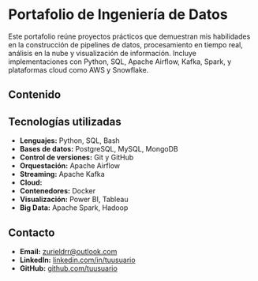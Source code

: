 # Portafolio de Ingeniería de Datos

Este portafolio reúne proyectos prácticos que demuestran mis habilidades en la construcción de pipelines de datos, procesamiento en tiempo real, análisis en la nube y visualización de información. Incluye implementaciones con Python, SQL, Apache Airflow, Kafka, Spark, y plataformas cloud como AWS y Snowflake.

## Contenido

## Tecnologías utilizadas
- **Lenguajes:** Python, SQL, Bash
- **Bases de datos:** PostgreSQL, MySQL, MongoDB
- **Control de versiones:** Git y GitHub
- **Orquestación:** Apache Airflow
- **Streaming:** Apache Kafka
- **Cloud:** 
- **Contenedores:** Docker
- **Visualización:** Power BI, Tableau
- **Big Data:** Apache Spark, Hadoop

## Contacto
- **Email:** zurieldrr@outlook.com
- **LinkedIn:** [linkedin.com/in/tuusuario](https://www.linkedin.com/in/zuriel-damian-reynaga-rojas-4446b336a/)
- **GitHub:** [github.com/tuusuario](https://github.com/ZDRRnaga)

